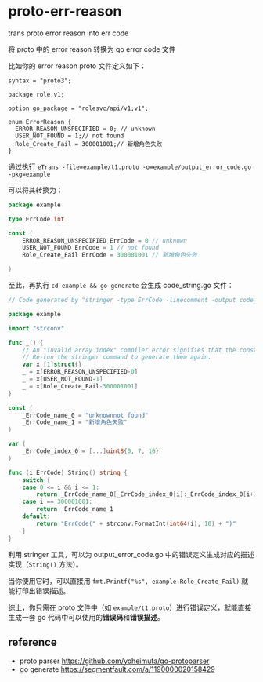 # proto-err-reason
trans proto error reason into err code 

将 proto 中的 error reason 转换为 go error code 文件

比如你的 error reason proto 文件定义如下：

```
syntax = "proto3";

package role.v1;

option go_package = "rolesvc/api/v1;v1";

enum ErrorReason {
  ERROR_REASON_UNSPECIFIED = 0; // unknown
  USER_NOT_FOUND = 1;// not found
  Role_Create_Fail = 300001001;// 新增角色失败
}
```

通过执行 `eTrans -file=example/t1.proto -o=example/output_error_code.go -pkg=example`

可以将其转换为：

```go
package example

type ErrCode int

const (
	ERROR_REASON_UNSPECIFIED ErrCode = 0 // unknown
	USER_NOT_FOUND ErrCode = 1 // not found
	Role_Create_Fail ErrCode = 300001001 // 新增角色失败

)
```

至此，再执行 `cd example && go generate` 会生成 code_string.go 文件：

```go
// Code generated by "stringer -type ErrCode -linecomment -output code_string.go"; DO NOT EDIT.

package example

import "strconv"

func _() {
	// An "invalid array index" compiler error signifies that the constant values have changed.
	// Re-run the stringer command to generate them again.
	var x [1]struct{}
	_ = x[ERROR_REASON_UNSPECIFIED-0]
	_ = x[USER_NOT_FOUND-1]
	_ = x[Role_Create_Fail-300001001]
}

const (
	_ErrCode_name_0 = "unknownnot found"
	_ErrCode_name_1 = "新增角色失败"
)

var (
	_ErrCode_index_0 = [...]uint8{0, 7, 16}
)

func (i ErrCode) String() string {
	switch {
	case 0 <= i && i <= 1:
		return _ErrCode_name_0[_ErrCode_index_0[i]:_ErrCode_index_0[i+1]]
	case i == 300001001:
		return _ErrCode_name_1
	default:
		return "ErrCode(" + strconv.FormatInt(int64(i), 10) + ")"
	}
}
```

利用 stringer 工具，可以为 output_error_code.go 中的错误定义生成对应的描述实现（`String()` 方法）。

当你使用它时，可以直接用 `fmt.Printf("%s", example.Role_Create_Fail)` 就能打印出错误描述。

综上，你只需在 proto 文件中（如 `example/t1.proto`）进行错误定义，就能直接生成一套 go 代码中可以使用的**错误码**和**错误描述**。

## reference
* proto parser https://github.com/yoheimuta/go-protoparser
* go generate https://segmentfault.com/a/1190000020158429
